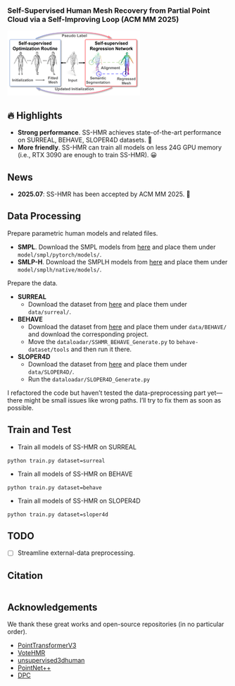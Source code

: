 ### Self-Supervised Human Mesh Recovery from Partial Point Cloud via a Self-Improving Loop (ACM MM 2025)

<img src="./assets/sshmr-overview.png" alt="Image 2" width="60%" style="margin: 0 auto;" >

</div>

## 🔥 Highlights

* **Strong performance**. SS-HMR achieves state-of-the-art performance on SURREAL, BEHAVE, SLOPER4D datasets. 💪
* **More friendly**. SS-HMR can train all models on less 24G GPU memory (i.e., RTX 3090 are enough to train SS-HMR). 😀

## News
* **2025.07**: SS-HMR has been accepted by ACM MM 2025. 🎉


## Data **Processing**
Prepare parametric human models and related files.

* **SMPL**. Download the SMPL models from [here](https://smpl.is.tue.mpg.de/) and place them under `model/smpl/pytorch/models/`.
* **SMLP-H**. Download the SMPLH models from [here](https://mano.is.tue.mpg.de/) and place them under `model/smplh/native/models/`.

Prepare the data.

* **SURREAL**
  * Download the dataset from [here](https://github.com/gulvarol/surreal) and place them under `data/surreal/`.
* **BEHAVE**
  * Download the dataset from [here](https://github.com/xiexh20/behave-dataset) and place them under `data/BEHAVE/` and download the corresponding project.
  * Move the `dataloadar/SSHMR_BEHAVE_Generate.py` to `behave-dataset/tools` and then run it there.
* **SLOPER4D**
  * Download the dataset from [here](https://github.com/climbingdaily/SLOPER4D) and place them under `data/SLOPER4D/`.
  * Run the `dataloadar/SLOPER4D_Generate.py`

I refactored the code but haven’t tested the data-preprocessing part yet—there might be small issues like wrong paths. I’ll try to fix them as soon as possible.


## Train and Test
* Train all models of SS-HMR on SURREAL
```shell script
python train.py dataset=surreal
```

* Train all models of SS-HMR on BEHAVE
```shell script
python train.py dataset=behave
```

* Train all models of SS-HMR on SLOPER4D
```shell script
python train.py dataset=sloper4d
```

## TODO
- [ ] Streamline external-data preprocessing.

## Citation
```

```

## Acknowledgements
We thank these great works and open-source repositories (in no particular order).

- [PointTransformerV3](https://github.com/Pointcept/https://github.com/Pointcept/PointTransformerV3) 
- [VoteHMR](https://github.com/hanabi7/VoteHMR) 
- [unsupervised3dhuman](https://github.com/wangsen1312/unsupervised3dhuman) 
- [PointNet++](https://github.com/charlesq34/pointnet2) 
- [DPC](https://github.com/dvirginz/DPC)
